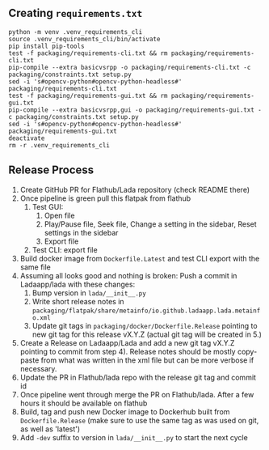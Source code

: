 ## Creating `requirements.txt`
```shell
python -m venv .venv_requirements_cli
source .venv_requirements_cli/bin/activate
pip install pip-tools
test -f packaging/requirements-cli.txt && rm packaging/requirements-cli.txt 
pip-compile --extra basicvsrpp -o packaging/requirements-cli.txt -c packaging/constraints.txt setup.py
sed -i 's#opencv-python#opencv-python-headless#' packaging/requirements-cli.txt
test -f packaging/requirements-gui.txt && rm packaging/requirements-gui.txt 
pip-compile --extra basicvsrpp,gui -o packaging/requirements-gui.txt -c packaging/constraints.txt setup.py
sed -i 's#opencv-python#opencv-python-headless#' packaging/requirements-gui.txt
deactivate
rm -r .venv_requirements_cli
```

## Release Process
1. Create GitHub PR for Flathub/Lada repository (check README there)
2. Once pipeline is green pull this flatpak from flathub
   1. Test GUI: 
        1. Open file
        2. Play/Pause file, Seek file, Change a setting in the sidebar, Reset settings in the sidebar
        3. Export file
   2. Test CLI: export file
3. Build docker image from `Dockerfile.Latest` and test CLI export with the same file
4. Assuming all looks good and nothing is broken: Push a commit in Ladaapp/lada with these changes:
    1. Bump version in `lada/__init__.py`
    2. Write short release notes in `packaging/flatpak/share/metainfo/io.github.ladaapp.lada.metainfo.xml`
    3. Update git tags in `packaging/docker/Dockerfile.Release` pointing to new git tag for this release vX.Y.Z (actual git tag will be created in 5.)
5. Create a Release on Ladaapp/Lada and add a new git tag vX.Y.Z pointing to commit from step 4). Release notes should be mostly copy-paste from what was written in the xml file but can be more verbose if necessary.
6. Update the PR in Flathub/lada repo with the release git tag and commit id
7. Once pipeline went through merge the PR on Flathub/lada. After a few hours it should be available on flathub
8. Build, tag and push new Docker image to Dockerhub built from `Dockerfile.Release` (make sure to use the same tag as was used on git, as well as 'latest')
9. Add `-dev` suffix to version in `lada/__init__.py` to start the next cycle
